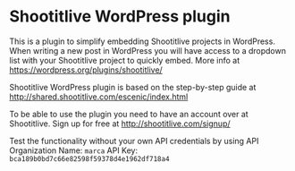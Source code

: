 Shootitlive WordPress plugin
==============

This is a plugin to simplify embedding Shootitlive projects in WordPress. When writing a new post in WordPress you will have access to a dropdown list with your Shootitlive project to quickly embed. More info at https://wordpress.org/plugins/shootitlive/

Shootitlive WordPress plugin is based on the step-by-step guide at http://shared.shootitlive.com/escenic/index.html

To be able to use the plugin you need to have an account over at Shootitlive. Sign up for free at http://shootitlive.com/signup/

Test the functionality without your own API credentials by using
API Organization Name: ``marca``
API Key: ``bca189b0bd7c66e82598f59378d4e1962df718a4``


